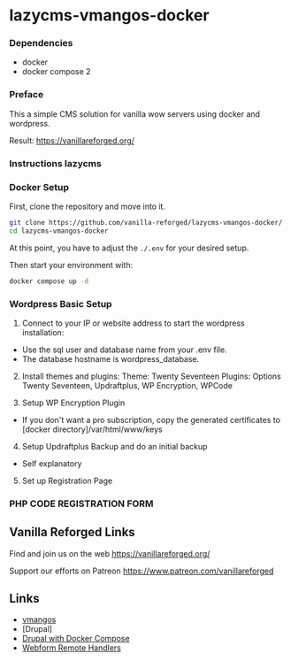 # lazycms-vmangos-docker

### Dependencies

+ docker
+ docker compose 2

### Preface

This a simple CMS solution for vanilla wow servers using docker and wordpress.

Result: https://vanillareforged.org/

### Instructions lazycms
### Docker Setup

First, clone the repository and move into it.

```sh
git clone https://github.com/vanilla-reforged/lazycms-vmangos-docker/
cd lazycms-vmangos-docker
```

At this point, you have to adjust the `./.env` for your desired setup.

Then start your environment with:

```sh
docker compose up -d
```

### Wordpress Basic Setup

1) Connect to your IP or website address to start the wordpress installation: 
- Use the sql user and database name from your .env file.
- The database hostname is wordpress_database.

2) Install themes and plugins:
Theme: Twenty Seventeen
Plugins: Options Twenty Seventeen, Updraftplus, WP Encryption, WPCode

3) Setup WP Encryption Plugin
- If you don't want a pro subscription, copy the generated certificates to [docker directory]/var/html/www/keys

4) Setup Updraftplus Backup and do an initial backup
- Self explanatory

5) Set up Registration Page

### PHP CODE REGISTRATION FORM



## Vanilla Reforged Links

Find and join us on the web https://vanillareforged.org/

Support our efforts on Patreon https://www.patreon.com/vanillareforged

## Links

- [vmangos](https://github.com/vmangos/core)
- [Drupal]
- [Drupal with Docker Compose](https://www.digitalocean.com/community/tutorials/how-to-install-drupal-with-docker-compose)
- [Webform Remote Handlers](https://www.drupal.org/project/webform_remote_handlers)
